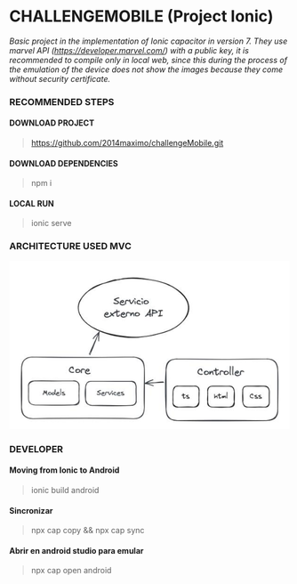 # CHALLENGEMOBILE (Project Ionic)
*Basic project in the implementation of Ionic capacitor in version 7. They use marvel API (https://developer.marvel.com/) with a public key, it is recommended to compile only in local web, since this during the process of the emulation of the device does not show the images because they come without security certificate.*

### RECOMMENDED STEPS

#### DOWNLOAD PROJECT
>https://github.com/2014maximo/challengeMobile.git

#### DOWNLOAD DEPENDENCIES
>npm i
#### LOCAL RUN
>ionic serve

### ARCHITECTURE USED MVC
![arquitectura](/src/assets/img/architecture.jpg ':class=center')


### DEVELOPER

#### Moving from Ionic to Android
>ionic build android

#### Sincronizar
>npx cap copy && npx cap sync

#### Abrir en android studio para emular
>npx cap open android



